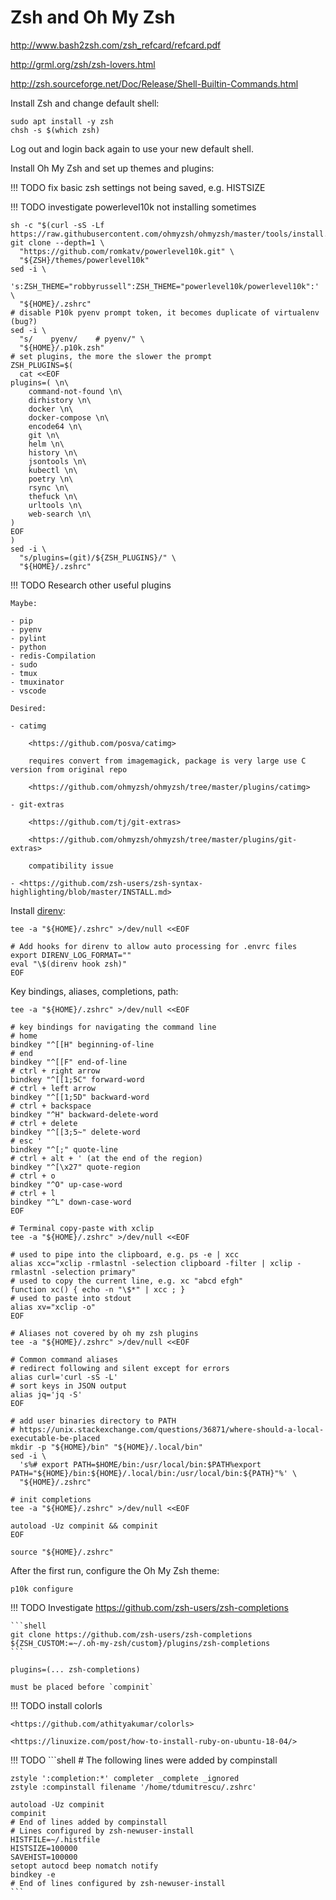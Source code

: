 # Zsh and Oh My Zsh

<http://www.bash2zsh.com/zsh_refcard/refcard.pdf>

<http://grml.org/zsh/zsh-lovers.html>

<http://zsh.sourceforge.net/Doc/Release/Shell-Builtin-Commands.html>

Install Zsh and change default shell:

```shell
sudo apt install -y zsh
chsh -s $(which zsh)
```

Log out and login back again to use your new default shell.

Install Oh My Zsh and set up themes and plugins:

!!! TODO
    fix basic zsh settings not being saved, e.g. HISTSIZE 

!!! TODO
    investigate powerlevel10k not installing sometimes

```shell
sh -c "$(curl -sS -Lf https://raw.githubusercontent.com/ohmyzsh/ohmyzsh/master/tools/install.sh)"
git clone --depth=1 \
  "https://github.com/romkatv/powerlevel10k.git" \
  "${ZSH}/themes/powerlevel10k"
sed -i \
  's:ZSH_THEME="robbyrussell":ZSH_THEME="powerlevel10k/powerlevel10k":' \
  "${HOME}/.zshrc"
# disable P10k pyenv prompt token, it becomes duplicate of virtualenv (bug?)
sed -i \
  "s/    pyenv/    # pyenv/" \
  "${HOME}/.p10k.zsh"
# set plugins, the more the slower the prompt
ZSH_PLUGINS=$(
  cat <<EOF
plugins=( \n\
    command-not-found \n\
    dirhistory \n\
    docker \n\
    docker-compose \n\
    encode64 \n\
    git \n\
    helm \n\
    history \n\
    jsontools \n\
    kubectl \n\
    poetry \n\
    rsync \n\
    thefuck \n\
    urltools \n\
    web-search \n\
)
EOF
)
sed -i \
  "s/plugins=(git)/${ZSH_PLUGINS}/" \
  "${HOME}/.zshrc"
```

!!! TODO
    Research other useful plugins

    Maybe:
    
    - pip
    - pyenv
    - pylint
    - python
    - redis-Compilation
    - sudo
    - tmux
    - tmuxinator
    - vscode
    
    Desired:
    
    - catimg
  
        <https://github.com/posva/catimg>

        requires convert from imagemagick, package is very large use C version from original repo

        <https://github.com/ohmyzsh/ohmyzsh/tree/master/plugins/catimg>
         
    - git-extras

        <https://github.com/tj/git-extras>

        <https://github.com/ohmyzsh/ohmyzsh/tree/master/plugins/git-extras>

        compatibility issue
    
    - <https://github.com/zsh-users/zsh-syntax-highlighting/blob/master/INSTALL.md>


Install [direnv](https://direnv.net/):

```shell
tee -a "${HOME}/.zshrc" >/dev/null <<EOF

# Add hooks for direnv to allow auto processing for .envrc files
export DIRENV_LOG_FORMAT=""
eval "\$(direnv hook zsh)"
EOF
```

Key bindings, aliases, completions, path:

```shell
tee -a "${HOME}/.zshrc" >/dev/null <<EOF

# key bindings for navigating the command line
# home
bindkey "^[[H" beginning-of-line
# end
bindkey "^[[F" end-of-line
# ctrl + right arrow
bindkey "^[[1;5C" forward-word
# ctrl + left arrow
bindkey "^[[1;5D" backward-word
# ctrl + backspace
bindkey "^H" backward-delete-word
# ctrl + delete
bindkey "^[[3;5~" delete-word
# esc '
bindkey "^[;" quote-line
# ctrl + alt + ' (at the end of the region)
bindkey "^[\x27" quote-region
# ctrl + o
bindkey "^O" up-case-word
# ctrl + l
bindkey "^L" down-case-word
EOF

# Terminal copy-paste with xclip
tee -a "${HOME}/.zshrc" >/dev/null <<EOF

# used to pipe into the clipboard, e.g. ps -e | xcc
alias xcc="xclip -rmlastnl -selection clipboard -filter | xclip -rmlastnl -selection primary"
# used to copy the current line, e.g. xc "abcd efgh"
function xc() { echo -n "\$*" | xcc ; }
# used to paste into stdout
alias xv="xclip -o"
EOF

# Aliases not covered by oh my zsh plugins
tee -a "${HOME}/.zshrc" >/dev/null <<EOF

# Common command aliases
# redirect following and silent except for errors
alias curl='curl -sS -L'
# sort keys in JSON output
alias jq='jq -S'
EOF

# add user binaries directory to PATH
# https://unix.stackexchange.com/questions/36871/where-should-a-local-executable-be-placed
mkdir -p "${HOME}/bin" "${HOME}/.local/bin"
sed -i \
  's%# export PATH=$HOME/bin:/usr/local/bin:$PATH%export PATH="${HOME}/bin:${HOME}/.local/bin:/usr/local/bin:${PATH}"%' \
  "${HOME}/.zshrc"

# init completions
tee -a "${HOME}/.zshrc" >/dev/null <<EOF

autoload -Uz compinit && compinit
EOF

source "${HOME}/.zshrc"
```

After the first run, configure the Oh My Zsh theme:

```shell
p10k configure
```


!!! TODO
    Investigate https://github.com/zsh-users/zsh-completions

    ```shell
    git clone https://github.com/zsh-users/zsh-completions ${ZSH_CUSTOM:=~/.oh-my-zsh/custom}/plugins/zsh-completions
    ```

    plugins=(... zsh-completions)

    must be placed before `compinit`

!!! TODO
    install colorls

    <https://github.com/athityakumar/colorls>

    <https://linuxize.com/post/how-to-install-ruby-on-ubuntu-18-04/>

!!! TODO
    ```shell
    # The following lines were added by compinstall

    zstyle ':completion:*' completer _complete _ignored
    zstyle :compinstall filename '/home/tdumitrescu/.zshrc'
    
    autoload -Uz compinit
    compinit
    # End of lines added by compinstall
    # Lines configured by zsh-newuser-install
    HISTFILE=~/.histfile
    HISTSIZE=100000
    SAVEHIST=100000
    setopt autocd beep nomatch notify
    bindkey -e
    # End of lines configured by zsh-newuser-install
    ```
